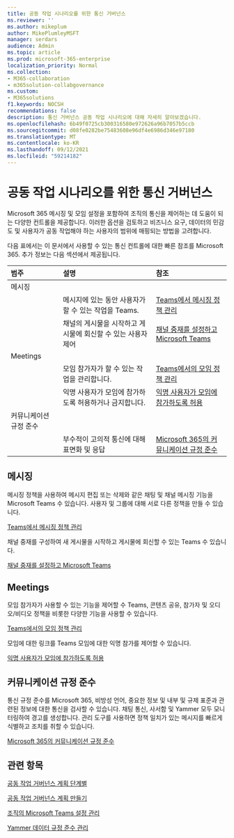 ```yaml
---
title: 공동 작업 시나리오를 위한 통신 거버넌스
ms.reviewer: ''
ms.author: mikeplum
author: MikePlumleyMSFT
manager: serdars
audience: Admin
ms.topic: article
ms.prod: microsoft-365-enterprise
localization_priority: Normal
ms.collection:
- M365-collaboration
- m365solution-collabgovernance
ms.custom:
- M365solutions
f1.keywords: NOCSH
recommendations: false
description: 통신 거버넌스 공동 작업 시나리오에 대해 자세히 알아보겠습니다.
ms.openlocfilehash: 6b49f0725cb300316580e972626a96b7057b5ccb
ms.sourcegitcommit: d08fe0282be75483608e96df4e6986d346e97180
ms.translationtype: MT
ms.contentlocale: ko-KR
ms.lasthandoff: 09/12/2021
ms.locfileid: "59214182"
---
```

# <a name="communications-governance-for-collaboration-scenarios"></a>공동 작업 시나리오를 위한 통신 거버넌스

Microsoft 365 메시징 및 모임 설정을 포함하여 조직의 통신을 제어하는 데 도움이 되는 다양한 컨트롤을 제공합니다. 이러한 옵션을 검토하고 비즈니스 요구, 데이터의 민감도 및 사용자가 공동 작업해야 하는 사용자의 범위에 매핑되는 방법을 고려합니다.

다음 표에서는 이 문서에서 사용할 수 있는 통신 컨트롤에 대한 빠른 참조를 Microsoft 365. 추가 정보는 다음 섹션에서 제공됩니다.

|범주|설명|참조|
|:-------|:----------|:--------|
|메시징|||
||메시지에 있는 동안 사용자가 할 수 있는 작업을 Teams.|[Teams에서 메시징 정책 관리](/microsoftteams/messaging-policies-in-teams)|
||채널의 게시물을 시작하고 게시물에 회신할 수 있는 사용자 제어|[채널 중재를 설정하고 Microsoft Teams](/microsoftteams/manage-channel-moderation-in-teams)|
|Meetings|||
||모임 참가자가 할 수 있는 작업을 관리합니다.|[Teams에서의 모임 정책 관리](/microsoftteams/meeting-policies-in-teams)|
||익명 사용자가 모임에 참가하도록 허용하거나 금지합니다.|[익명 사용자가 모임에 참가하도록 허용](/microsoftteams/meeting-settings-in-teams#allow-anonymous-users-to-join-meetings)|
|커뮤니케이션 규정 준수|||
||부수적이 고의적 통신에 대해 표면화 및 응답|[Microsoft 365의 커뮤니케이션 규정 준수](../compliance/communication-compliance.md)|

## <a name="messaging"></a>메시징

메시징 정책을 사용하여 메시지 편집 또는 삭제와 같은 채팅 및 채널 메시징 기능을 Microsoft Teams 수 있습니다. 사용자 및 그룹에 대해 서로 다른 정책을 만들 수 있습니다.

[Teams에서 메시징 정책 관리](/microsoftteams/messaging-policies-in-teams)

채널 중재를 구성하여 새 게시물을 시작하고 게시물에 회신할 수 있는 Teams 수 있습니다.

[채널 중재를 설정하고 Microsoft Teams](/microsoftteams/manage-channel-moderation-in-teams)

## <a name="meetings"></a>Meetings

모임 참가자가 사용할 수 있는 기능을 제어할 수 Teams, 콘텐츠 공유, 참가자 및 오디오/비디오 정책을 비롯한 다양한 기능을 사용할 수 있습니다.

[Teams에서의 모임 정책 관리](/microsoftteams/meeting-policies-in-teams)

모임에 대한 링크를 Teams 모임에 대한 익명 참가를 제어할 수 있습니다.

[익명 사용자가 모임에 참가하도록 허용](/microsoftteams/meeting-settings-in-teams#allow-anonymous-users-to-join-meetings)


## <a name="communication-compliance"></a>커뮤니케이션 규정 준수

통신 규정 준수를 Microsoft 365, 비방성 언어, 중요한 정보 및 내부 및 규제 표준과 관련된 정보에 대한 통신을 검사할 수 있습니다. 채팅 통신, 사서함 및 Yammer 모두 모니터링하여 경고를 생성합니다. 관리 도구를 사용하면 정책 일치가 있는 메시지를 빠르게 식별하고 조치를 취할 수 있습니다.

[Microsoft 365의 커뮤니케이션 규정 준수](../compliance/communication-compliance.md)

## <a name="related-topics"></a>관련 항목

[공동 작업 거버넌스 계획 단계별](collaboration-governance-overview.md#collaboration-governance-planning-step-by-step)

[공동 작업 거버넌스 계획 만들기](collaboration-governance-first.md)

[조직의 Microsoft Teams 설정 관리](/microsoftteams/enable-features-office-365)

[Yammer 데이터 규정 준수 관리](/yammer/manage-security-and-compliance/manage-data-compliance)